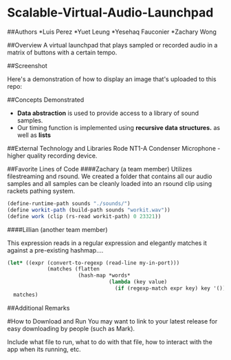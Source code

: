 # Scalable-Virtual-Audio-Launchpad


##Authors
*Luis Perez
*Yuet Leung
*Yesehaq Fauconier
*Zachary Wong

##Overview
A virtual launchpad that plays sampled or recorded audio in a matrix of buttons with a certain tempo.

##Screenshot


Here's a demonstration of how to display an image that's uploaded to this repo:


##Concepts Demonstrated

* **Data abstraction** is used to provide access to a library of sound samples.
* Our timing function is implemented using  **recursive data structures.** as well as **lists**

##External Technology and Libraries
Rode NT1-A Condenser Microphone - higher quality recording device.

##Favorite Lines of Code
####Zachary (a team member)
Utilizes filestreaming and rsound.  We created a folder that contains all our audio samples and all samples can be cleanly loaded into an rsound clip using rackets pathing system.
```scheme
(define-runtime-path sounds "./sounds/")
(define workit-path (build-path sounds "workit.wav"))
(define work (clip (rs-read workit-path) 0 23321))
```
####Lillian (another team member)

This expression reads in a regular expression and elegantly matches it against a pre-existing hashmap....
```scheme
(let* ((expr (convert-to-regexp (read-line my-in-port)))
             (matches (flatten
                       (hash-map *words*
                                 (lambda (key value)
                                   (if (regexp-match expr key) key '()))))))
  matches)
```

##Additional Remarks


#How to Download and Run
You may want to link to your latest release for easy downloading by people (such as Mark).

Include what file to run, what to do with that file, how to interact with the app when its running, etc. 
